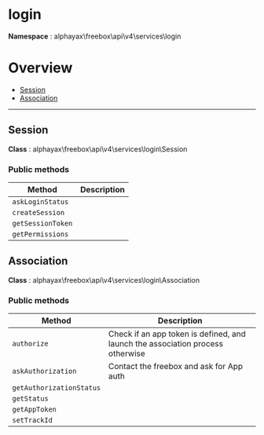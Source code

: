 
# login

**Namespace**  : alphayax\freebox\api\v4\services\login

# Overview

- [Session](__NAMESPACE__.md#Session)
- [Association](__NAMESPACE__.md#Association)


---
<a name="Session"></a>
## Session

**Class**  : alphayax\freebox\api\v4\services\login\Session

### Public methods

| Method | Description |
|---|---|
| `askLoginStatus` |  |
| `createSession` |  |
| `getSessionToken` |  |
| `getPermissions` |  |

<a name="Association"></a>
## Association

**Class**  : alphayax\freebox\api\v4\services\login\Association

### Public methods

| Method | Description |
|---|---|
| `authorize` | Check if an app token is defined, and launch the association process otherwise |
| `askAuthorization` | Contact the freebox and ask for App auth |
| `getAuthorizationStatus` |  |
| `getStatus` |  |
| `getAppToken` |  |
| `setTrackId` |  |

